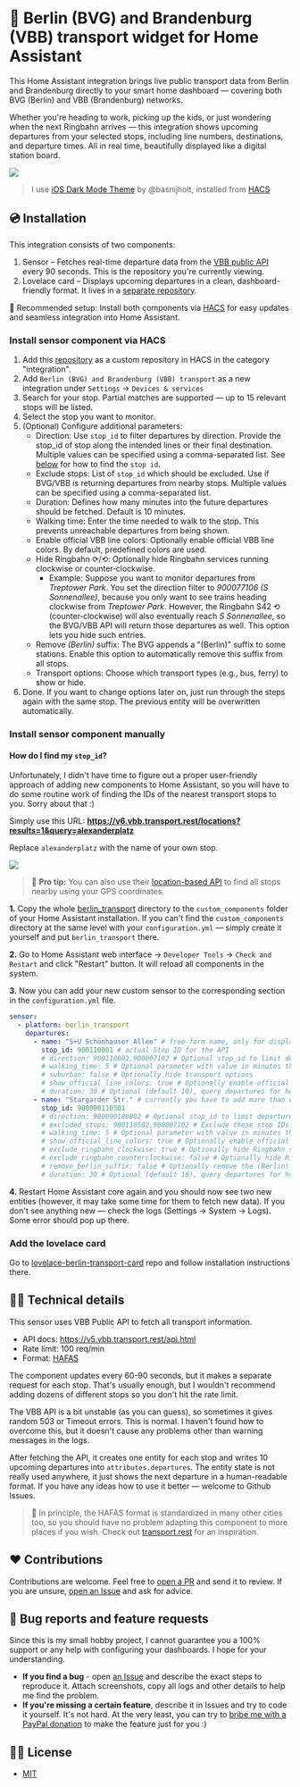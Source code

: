 # 🚉 Berlin (BVG) and Brandenburg (VBB) transport widget for Home Assistant

This Home Assistant integration brings live public transport data from Berlin and Brandenburg directly to your smart home dashboard — covering both BVG (Berlin) and VBB (Brandenburg) networks.

Whether you're heading to work, picking up the kids, or just wondering when the next Ringbahn arrives — this integration shows upcoming departures from your selected stops, including line numbers, destinations, and departure times. All in real time, beautifully displayed like a digital station board.

![](./docs/screenshots/timetable-card.jpg)

> I use [iOS Dark Mode Theme](https://github.com/basnijholt/lovelace-ios-dark-mode-theme) by @basnijholt, installed from [HACS](https://hacs.xyz/)

## 💿 Installation

This integration consists of two components:

1. Sensor – Fetches real-time departure data from the [VBB public API](https://v6.vbb.transport.rest/api.html#get-stopsiddepartures) every 90 seconds. This is the repository you're currently viewing.
1. Lovelace card – Displays upcoming departures in a clean, dashboard-friendly format. It lives in a [separate repository](https://github.com/vas3k/lovelace-berlin-transport-card).

🔧 Recommended setup: Install both components via [HACS](https://hacs.xyz/) for easy updates and seamless integration into Home Assistant.

### Install sensor component via HACS

1. Add this [repository](https://github.com/vas3k/home-assistant-berlin-transport) as a custom repository in HACS in the category "integration".
1. Add `Berlin (BVG) and Brandenburg (VBB) transport` as a new integration under `Settings` -> `Devices & services`  
1. Search for your stop. Partial matches are supported — up to 15 relevant stops will be listed.
1. Select the stop you want to monitor.
1. (Optional) Configure additional parameters:
    - Direction: Use `stop_id` to filter departures by direction. Provide the stop_id of stop along the intended lines or their final destination. Multiple values can be specified using a comma-separated list. See [below](#how-do-i-find-my-stop_id) for how to find the `stop id`.
    - Exclude stops: List of `stop_id` which should be excluded. Use if BVG/VBB is returning departures from nearby stops. Multiple values can be specified using a comma-separated list.
    - Duration: Defines how many minutes into the future departures should be fetched. Default is 10 minutes.
    - Walking time: Enter the time needed to walk to the stop. This prevents unreachable departures from being shown.
    - Enable official VBB line colors: Optionally enable official VBB line colors. By default, predefined colors are used.
    - Hide Ringbahn ⟳/⟲: Optionally hide Ringbahn services running clockwise or counter‑clockwise.  
        - Example: Suppose you want to monitor departures from *Treptower Park*. You set the direction filter to *900077106 (S Sonnenallee)*, because you only want to see trains heading clockwise from *Treptower Park*. However, the Ringbahn S42 ⟲ (counter‑clockwise) will also eventually reach *S Sonnenallee*, so the BVG/VBB API will return those departures as well. This option lets you hide such entries.
    - Remove *(Berlin)* suffix: The BVG appends a "(Berlin)" suffix to some stations. Enable this option to automatically remove this suffix from all stops.
    - Transport options: Choose which transport types (e.g., bus, ferry) to show or hide.
1. Done. If you want to change options later on, just run through the steps again with the same stop. The previous entity will be overwritten automatically.

### Install sensor component manually

#### How do I find my `stop_id`?

Unfortunately, I didn't have time to figure out a proper user-friendly approach of adding new components to Home Assistant, so you will have to do some routine work of finding the IDs of the nearest transport stops to you. Sorry about that :)

Simply use this URL: **https://v6.vbb.transport.rest/locations?results=1&query=alexanderplatz**

Replace `alexanderplatz` with the name of your own stop.

![](./docs/screenshots/stop-id-api.jpg)

> 🧐 **Pro tip:**
> You can also use their [location-based API](https://v6.vbb.transport.rest/api.html#get-stopsnearby) to find all stops nearby using your GPS coordinates.

**1.** Copy the whole [berlin_transport](./custom_components/) directory to the `custom_components` folder of your Home Assistant installation. If you can't find the `custom_components` directory at the same level with your `configuration.yml` — simply create it yourself and put `berlin_transport` there.

**2.** Go to Home Assistant web interface -> `Developer Tools` -> `Check and Restart` and click "Restart" button. It will reload all components in the system.

**3.** Now you can add your new custom sensor to the corresponding section in the `configuration.yml` file.

```yaml
sensor:
  - platform: berlin_transport
    departures:
      - name: "S+U Schönhauser Allee" # free-form name, only for display purposes
        stop_id: 900110001 # actual Stop ID for the API
        # direction: 900110002,900007102 # Optional stop_id to limit departures for a specific direction (same URL as to find the stop_id), multiple Values can be specified using a comma separated list
        # walking_time: 5 # Optional parameter with value in minutes that hides transport closer than N minutes
        # suburban: false # Optionally hide transport options
        # show_official_line_colors: true # Optionally enable official VBB line colors. By default predefined colors will be used.
        # duration: 30 # Optional (default 10), query departures for how many minutes from now?
      - name: "Stargarder Str." # currently you have to add more than one stop to track
        stop_id: 900000110501
        # direction: 900000100002 # Optional stop_id to limit departures for a specific direction (same URL as to find the stop_id), multiple Values can be specified using a comma separated list
        # excluded_stops: 900110502,900007102 # Exclude these stop IDs from the departures, duplicate departures may be shown for nearby stations
        # walking_time: 5 # Optional parameter with value in minutes that hide transport closer than N minutes
        # show_official_line_colors: true # Optionally enable official VBB line colors. By default predefined colors will be used.
        # exclude_ringbahn_clockwise: true # Optionally hide Ringbahn services running clockwise
        # exclude_ringbahn_counterclockwise: false # Optionally hide Ringbahn services running counter‑clockwise
        # remove_berlin_suffix: false # Optionally remove the (Berlin) suffix which the BVG appoends to some stops.
        # duration: 30 # Optional (default 10), query departures for how many minutes from now?
```

**4.** Restart Home Assistant core again and you should now see two new entities (however, it may take some time for them to fetch new data). If you don't see anything new — check the logs (Settings -> System -> Logs). Some error should pop up there.

### Add the lovelace card

Go to [lovelace-berlin-transport-card](https://github.com/vas3k/lovelace-berlin-transport-card) repo and follow installation instructions there.

## 👩‍💻 Technical details

This sensor uses VBB Public API to fetch all transport information.

- API docs: https://v5.vbb.transport.rest/api.html
- Rate limit: 100 req/min
- Format: [HAFAS](https://github.com/public-transport/hafas-client)

The component updates every 60-90 seconds, but it makes a separate request for each stop. That's usually enough, but I wouldn't recommend adding dozens of different stops so you don't hit the rate limit.

The VBB API is a bit unstable (as you can guess), so sometimes it gives random 503 or Timeout errors. This is normal. I haven't found how to overcome this, but it doesn't cause any problems other than warning messages in the logs.

After fetching the API, it creates one entity for each stop and writes 10 upcoming departures into `attributes.departures`. The entity state is not really used anywhere, it just shows the next departure in a human-readable format. If you have any ideas how to use it better — welcome to Github Issues.

> 🤔
> In principle, the HAFAS format is standardized in many other cities too, so you should have no problem adapting this component to more places if you wish. Check out [transport.rest](https://transport.rest/) for an inspiration.

## ❤️ Contributions

Contributions are welcome. Feel free to [open a PR](https://github.com/vas3k/home-assistant-berlin-transport/pulls) and send it to review. If you are unsure, [open an Issue](https://github.com/vas3k/home-assistant-berlin-transport/issues) and ask for advice.

## 🐛 Bug reports and feature requests

Since this is my small hobby project, I cannot guarantee you a 100% support or any help with configuring your dashboards. I hope for your understanding.

- **If you find a bug** - open [an Issue](https://github.com/vas3k/home-assistant-berlin-transport/issues) and describe the exact steps to reproduce it. Attach screenshots, copy all logs and other details to help me find the problem.
- **If you're missing a certain feature**, describe it in Issues and try to code it yourself. It's not hard. At the very least, you can try to [bribe me with a PayPal donation](https://www.paypal.com/paypalme/vas3kcom) to make the feature just for you :)

## 👮‍♀️ License

- [MIT](./LICENSE.md)
